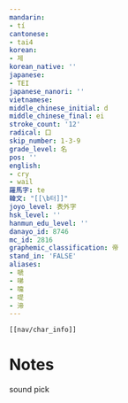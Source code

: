 ```yaml
---
mandarin:
- tí
cantonese:
- tai4
korean:
- 제
korean_native: ''
japanese:
- TEI
japanese_nanori: ''
vietnamese:
middle_chinese_initial: d
middle_chinese_final: ei
stroke_count: '12'
radical: 口
skip_number: 1-3-9
grade_level: 名
pos: ''
english:
- cry
- wail
羅馬字: te
韓文: "[[\b터]]"
joyo_level: 表外字
hsk_level: ''
hanmun_edu_level: ''
danayo_id: 8746
mc_id: 2816
graphemic_classification: 帝
stand_in: 'FALSE'
aliases:
- 嗁
- 㖒
- 嚏
- 㖷
- 渧
---
```

```meta-bind-embed
[[nav/char_info]]
```
# Notes
sound pick
